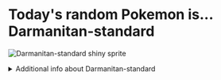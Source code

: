 # Today's random Pokemon is... Darmanitan-standard

![Darmanitan-standard shiny sprite](https://raw.githubusercontent.com/PokeAPI/sprites/master/sprites/pokemon/shiny/555.png)

<details>
<summary>Additional info about Darmanitan-standard</summary>

| srpite type | image |
|------|------|
| back_default | ![Darmanitan-standard back_default sprite](https://raw.githubusercontent.com/PokeAPI/sprites/master/sprites/pokemon/back/555.png) |
| back_shiny | ![Darmanitan-standard back_shiny sprite](https://raw.githubusercontent.com/PokeAPI/sprites/master/sprites/pokemon/back/shiny/555.png) |
| front_default | ![Darmanitan-standard front_default sprite](https://raw.githubusercontent.com/PokeAPI/sprites/master/sprites/pokemon/555.png) | </details>